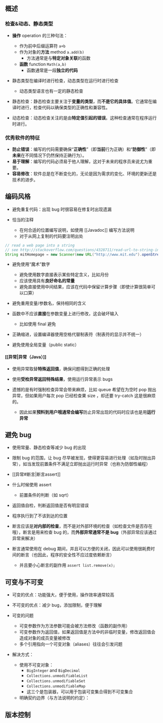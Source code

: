 ## 概述
### 检查&动态、静态类型

- **操作** operation 的三种句法：
	- 作为前中后缀运算符 `a+b`
	- 作为对象的**方法** method `a.add(b)`
		- 方法通常是与**特定对象关联**的函数
	- **函数** function `Math(a,b)`
		- 函数通常是一段**独立的代码**

- 静态类型在编译时进行检查，动态类型在运行时进行检查
	- 动态类型语言也有一定的静态检查

- 静态检查：静态检查主要关注于**变量的类型**，而**不是它的具体值**。它通常在编译时进行，检查代码以确保类型的正确性和兼容性。
- 动态检查：动态检查关注的是由**特定值引起的错误**。这种检查通常在程序运行时进行。
### 优秀软件的特征

- **防止错误**：编写的代码需要确保“**正确性**”（即**当前**行为正确）和“**防御性**”（即**未来**在不同情况下仍然保持正确行为）。
- **易于理解**：编写的代码必须易于他人理解，这对于未来的程序员来说尤为重要。
- **容易修改**：软件总是在不断变化的，无论是因为需求的变化、环境的更新还是技术的进步。

## 编码风格

- 避免重复代码：出现 bug 时很容易在修复时出现遗漏

- 恰当的注释
	- 在何合适的位置编写说明，如使用 [[Javadoc]] 编写方法说明
	- 对于从网上复制的代码要注明出处
```java
// read a web page into a string
// see http://stackoverflow.com/questions/4328711/read-url-to-string-in-few-lines-of-java-code
String mitHomepage = new Scanner(new URL("http://www.mit.edu").openStream(), "UTF-8").useDelimiter("\\A").next();
```

- 避免使用“魔术”数字
	- 避免使用数字直接表示某些特定含义，比如月份
	- 应该使用具有**良好命名的常量**
	- 避免直接使用中间结果，应该在代码中保留计算步骤（即使计算很简单可以口算）

- 避免重用变量/参数名，保持相同的含义

- 函数中不应该**直接**在参数变量上进行修改，这会破坏输入
	- 比如使用 final 避免

- 正确缩进，设置编译器使用空格代替制表符（制表符的显示并不统一）

- 避免使用全局变量（public static）

#### [[异常|异常（Java）]]

- 使用异常取替**特殊返回值**，确保问题得到正确的处理
- 使用**受检异常返回特殊结果**，使用运行异常表示 bugs

- 遗憾的是有时强制检查异常会带来麻烦，比如 queue 希望在为空时 pop 抛出异常，但如果用户每次 pop 已经检查果 size ，却还要 try-catch 这是很麻烦的。
	- 因此如果**预料到用户哦通常会编写**防止异常出现的代码时应该也是用**运行异常**

## 避免 bug

- 使用常量、静态检查等减少 bug 的出现
- 限制 bug 的范围，让 bug 尽早被发现，使得更容易进行处理（如及时抛出异常），如当发现前置条件不满足立即抛出运行时异常（也称为防御性编程）

- [[异常#断言|断言assert]]
- 什么时候使用 assert
	- 前置条件的判断（如 sqrt）
- 返回值自检，判断返回值是否有明显错误
- 程序执行到了不该到达的位置
- 断言应该是**对内部的检查**，而不是对外部环境的检查（如检查文件是否存在哦），断言是用来检查 bug 的，而**外部异常通常不是 bug**（外部异常应该通过异常来解决）
- 断言通常使用在 debug 期间，并且可以方便的关闭，因此可以使用很耗费时间的断言（也因此，程序的安全性不应过度依赖断言）
	- 并且要小心断言的副作用 `assert list.remove(x);`

## 可变与不可变

- 可变的优点：功能强大，便于使用，操作效率通常较高
- 不可变的优点：减少 bug，添加限制，便于理解

- 可变的问题
	- 可变参数作为方法参数可能会被方法修改（函数的副作用）
	- 可变参数作为返回值，如果返回值是方法中的非临时变量，修改返回值会造成对象的成员变量被修改
	- 多个引用指向一个可变对象（aliases）往往会引发问题

- 解决方式：
	- 使用不可变对象：
		-  `BigInteger` and `BigDecimal`
		-  `Collections.unmodifiableList`
		- `Collections.unmodifiableSet`
		- `Collections.unmodifiableMap`
		- 这三个是包装器，可以用于包装可变集合得到不可变集合
	- 明确契约边界（与方法说明的约定）：

## 版本控制